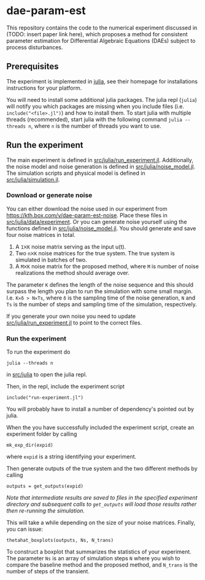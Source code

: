 # dae-param-est
This repository contains the code to the numerical experiment discussed in
(TODO: insert paper link here), which proposes a method for consistent parameter
estimation for Differential Algebraic Equations (DAEs) subject to process
disturbances.


## Prerequisites
The experiment is implemented in [julia](https://docs.julialang.org/en/v1/), see
their homepage for installations instructions for your platform.

You will need to install some additional julia packages. The julia repl
(`julia`) will notify you which packages are missing when you include files
(i.e. `include("<file>.jl")`) and how to install them. To start julia with
multiple threads (recommended), start julia with the following command `julia
--threads n`, where `n` is the number of threads you want to use.

## Run the experiment
The main experiment is defined in
[src/julia/run_experiment.jl](src/julia/run_experiment.jl). Additionally, the
noise model and noise generation is defined in
[src/julia/noise_model.jl](src/julia/noise_model.jl). The simulation scripts and
physical model is defined in [src/julia/simulation.jl](src/julia/simulation.jl).

### Download or generate noise
You can either download the noise used in our experiment from
https://kth.box.com/v/dae-param-est-noise. Place these files in
[src/julia/data/experiment](src/julia/data/experiment). Or you can generate
noise yourself using the functions defined in
[src/julia/noise_model.jl](src/julia/noise_model.jl). You should generate and
save four noise matrices in total.

1. A `1⨉K` noise matrix serving as the input u(t).
2. Two `n⨉K` noise matrices for the true system. The true system is simulated in batches of two.
3. A `M⨉K` noise matrix for the proposed method, where `M` is number of noise
   realizations the method should average over.

The parameter `K` defines the length of the noise sequence and this should
surpass the length you plan to run the simulation with some small
margin. I.e. `K✕δ > N✕Ts`, where `δ` is the sampling time of the noise
generation, `N` and `Ts` is the number of steps and sampling time of the
simulation, respectively.

If you generate your own noise you need to update
[src/julia/run_experiment.jl](src/julia/run_experiment.jl) to point to the
correct files.

### Run the experiment
To run the experiment do
```
julia --threads n
```

in [src/julia](src/julia) to open the julia repl.

Then, in the repl, include the experiment script

```{julia}
include("run-experiment.jl")
```

You will probably have to install a number of dependency's pointed out by julia.

When the you have successfully included the experiment script, create an experiment folder by calling
```{julia}
mk_exp_dir(expid)
```
where `expid` is a string identifying your experiment. 

Then generate outputs of the true system and the two different methods by calling
```{julia}
outputs = get_outputs(expid)
```
*Note that intermediate results are saved to files in the specified experiment directory and subsequent calls to `get_outputs` will load those results rather then re-running the simulation.* 

This will take a while depending on the size of your noise matrices. Finally, you can issue:
```
thetahat_boxplots(outputs, Ns, N_trans)
```
To construct a boxplot that summarizes the statistics of your experiment. The parameter `Ns` is an array of simulation steps `N` where you wish to compare the baseline method and the proposed method, and `N_trans` is the number of steps of the transient.

